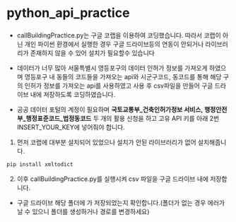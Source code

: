 # python_api_practice

### 
- callBuildingPractice.py는 구글 코랩을 이용하여 코딩했습니다. 따라서 코랩이 아닌 개인 파이썬 환경에서 실행한 경우 구글 드라이브등의 연동이 안되거나 라이브러리가 존재하지 않을 수 있어 설치가 필요할수 있습니다 
 
- 데이터가 너무 많아 서울특별시 영등포구의 데이터 인허가 정보를 가져오게 하였으며 영등포구 내 동들의 코드들을 가져오는 api와 시군구코드, 동코드를 통해 해당 구의 인허가 정보를 가져오는 api를 사용하였고 사용 후 csv파일을 만들어 구글 드라이브 내에 저장하도록 코딩하였습니다.
 
- 공공 데이터 포털의 계정이 필요하며 **국토교통부_건축인허가정보 서비스, 행정안전부_행정표준코드_법정동코드** 두 개의 활용 신청을 하고 고유 API 키를 아래 2번 INSERT_YOUR_KEY에 넣어줘야 합니다.

1. 먼저 코랩에 대부분 설치되어 있었으나 설치가 안된 라이브러리가 없어 설치해줍니다.

```python
pip install xmltodict
```

2. 이후 callBuildingPractice.py를 실행시켜 csv 파일을 구글 드라이브 내에 저장합니다.

- 구글 드라이브 해당 폴더에 가 저장되었는지 확인합니다.(폴더가 없는 경우 에러가 날 수 있으니 폴더를 생성하거나 경로를 변경하세요)
